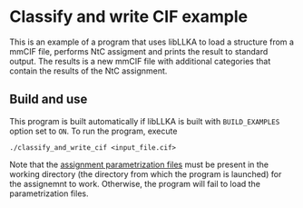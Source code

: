 Classify and write CIF example
===

This is an example of a program that uses libLLKA to load a structure from a mmCIF file, performs NtC assigment and prints the result to standard output. The results is a new mmCIF file with additional categories that contain the results of the NtC assignment.

Build and use
---
This program is built automatically if libLLKA is built with `BUILD_EXAMPLES` option set to `ON`. To run the program, execute

```
./classify_and_write_cif <input_file.cif>
```

Note that the [assignment parametrization files](../../README.md#NtC-assignment-parametrization) must be present in the working directory (the directory from which the program is launched) for the assignemnt to work. Otherwise, the program will fail to load the parametrization files.
